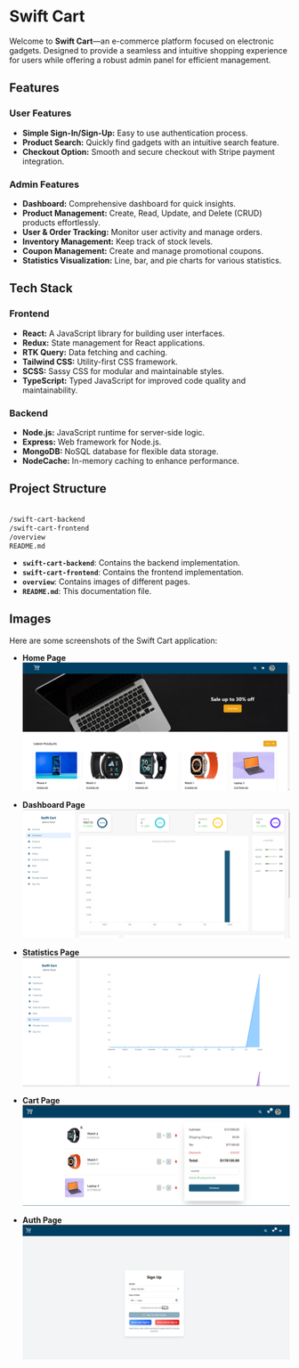 # Swift Cart

Welcome to **Swift Cart**—an e-commerce platform focused on electronic gadgets. Designed to provide a seamless and intuitive shopping experience for users while offering a robust admin panel for efficient management.

## Features

### User Features

- **Simple Sign-In/Sign-Up:** Easy to use authentication process.
- **Product Search:** Quickly find gadgets with an intuitive search feature.
- **Checkout Option:** Smooth and secure checkout with Stripe payment integration.

### Admin Features

- **Dashboard:** Comprehensive dashboard for quick insights.
- **Product Management:** Create, Read, Update, and Delete (CRUD) products effortlessly.
- **User & Order Tracking:** Monitor user activity and manage orders.
- **Inventory Management:** Keep track of stock levels.
- **Coupon Management:** Create and manage promotional coupons.
- **Statistics Visualization:** Line, bar, and pie charts for various statistics.

## Tech Stack

### Frontend

- **React:** A JavaScript library for building user interfaces.
- **Redux:** State management for React applications.
- **RTK Query:** Data fetching and caching.
- **Tailwind CSS:** Utility-first CSS framework.
- **SCSS:** Sassy CSS for modular and maintainable styles.
- **TypeScript:** Typed JavaScript for improved code quality and maintainability.

### Backend

- **Node.js:** JavaScript runtime for server-side logic.
- **Express:** Web framework for Node.js.
- **MongoDB:** NoSQL database for flexible data storage.
- **NodeCache:** In-memory caching to enhance performance.

## Project Structure

```

/swift-cart-backend
/swift-cart-frontend
/overview
README.md

```

- **`swift-cart-backend`**: Contains the backend implementation.
- **`swift-cart-frontend`**: Contains the frontend implementation.
- **`overview`**: Contains images of different pages.
- **`README.md`**: This documentation file.

## Images

Here are some screenshots of the Swift Cart application:

- **Home Page**
  ![Home Page](overview/home.png)

- **Dashboard Page**
  ![Dashboard Page](overview/dashboard.png)

- **Statistics Page**
  ![Statistics Page](overview/stats.png)

- **Cart Page**
  ![Cart Page](overview/cart.png)
- **Auth Page**
  ![Auth Page](overview/auth.png)
